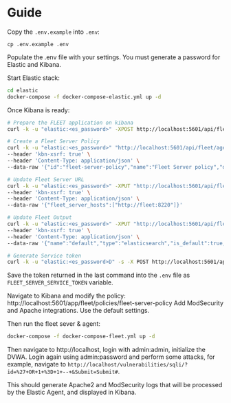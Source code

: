 # Guide

Copy the `.env.example` into `.env`:
```
cp .env.example .env
```

Populate the .env file with your settings.
You must generate a password for Elastic and Kibana.

Start Elastic stack:

```bash
cd elastic
docker-compose -f docker-compose-elastic.yml up -d
```

Once Kibana is ready:

```bash
# Prepare the FLEET application on kibana
curl -k -u "elastic:<es_password>" -XPOST http://localhost:5601/api/fleet/setup --header 'kbn-xsrf: true'

# Create a Fleet Server Policy
curl -k -u "elastic:<es_password>" "http://localhost:5601/api/fleet/agent_policies?sys_monitoring=true" \
--header 'kbn-xsrf: true' \
--header 'Content-Type: application/json' \
--data-raw '{"id":"fleet-server-policy","name":"Fleet Server policy","description":"","namespace":"default","monitoring_enabled":["logs","metrics"],"has_fleet_server":true}'

# Update Fleet Server URL
curl -k -u "elastic:<es_password>" -XPUT "http://localhost:5601/api/fleet/settings" \
--header 'kbn-xsrf: true' \
--header 'Content-Type: application/json' \
--data-raw '{"fleet_server_hosts":["http://fleet:8220"]}'

# Update Fleet Output
curl -k -u "elastic:<es_password>" -XPUT "http://localhost:5601/api/fleet/outputs/fleet-default-output" \
--header 'kbn-xsrf: true' \
--header 'Content-Type: application/json' \
--data-raw '{"name":"default","type":"elasticsearch","is_default":true,"is_default_monitoring":true,"hosts":["https://elasticsearch:9200"],"config_yaml": "ssl.certificate_authorities: [\"/usr/share/elastic-agent/config/certs/ca/ca.crt\"]"}'

# Generate Service token
curl -k -u "elastic:<es_password>D" -s -X POST http://localhost:5601/api/fleet/service-tokens --header 'kbn-xsrf: true' | jq -r .value
```

Save the token returned in the last command into the `.env` file as `FLEET_SERVER_SERVICE_TOKEN` variable.

Navigate to Kibana and modify the policy:
http://localhost:5601/app/fleet/policies/fleet-server-policy
Add ModSecurity and Apache integrations. Use the default settings.

Then run the fleet sever & agent:

```bash
docker-compose -f docker-compose-fleet.yml up -d
```

Then navigate to http://localhost, login with admin:admin, initialize the DVWA.
Login again using admin:password and perform some attacks, for example, navigate to `http://localhost/vulnerabilities/sqli/?id=%27+OR+1+%3D+1+--+&Submit=Submit#`.

This should generate Apache2 and ModSecurity logs that will be processed by the Elastic Agent, and displayed in Kibana.
